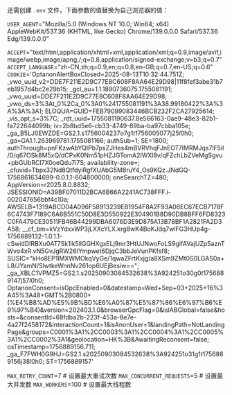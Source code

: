 还需创建 `.env` 文件，下面参数的值替换为自己浏览器的值：


`USER_AGENT`="Mozilla/5.0 (Windows NT 10.0; Win64; x64) AppleWebKit/537.36 (KHTML, like Gecko) Chrome/139.0.0.0 Safari/537.36 Edg/139.0.0.0"


`ACCEPT`="text/html,application/xhtml+xml,application/xml;q=0.9,image/avif,image/webp,image/apng,*/*;q=0.8,application/signed-exchange;v=b3;q=0.7"
`ACCEPT_LANGUAGE`="zh-CN,zh;q=0.9,en;q=0.8,en-GB;q=0.7,en-US;q=0.6"
`COOKIE`='OptanonAlertBoxClosed=2025-08-13T10:32:44.751Z; _vwo_uuid_v2=DDE7F211E2D9C77E8C608F8AA64E29D98|11f8fef3abe31b7eb1957d4bc2e29b15; _gcl_au=1.1.1890736075.1755081191; _vwo_uuid=DDE7F211E2D9C77E8C608F8AA64E29D98; _vwo_ds=3%3At_0%2Ca_0%3A0%241755081191%3A38.99180422%3A%3A%3A%3A1; ELOQUA=GUID=FEB79099083446BCB232F2CA27925614; _vis_opt_s=3%7C; _rdt_uuid=1755081190637.8e566163-0ae9-48e3-82b1-fa722644099b; iv=2b8bd5e6-cb33-4749-89ba-ba97cbba105e; _ga_B5LJ0EWZDE=GS2.1.s1756004237$o7$g1$t1756005077$j25$l0$h0; _ga=GA1.1.263969781.1755081166; authSub=1; SE=1800; authThrough=pnFKzwAbYQIPb7psZJHes4mBVRVhqFJnEOT7IMRMJqs7lF5iI/0/q67OSk8M5xQ/dCPxK0Nm51pHZJGTomA2IWXl8v/qFZchLbZVeMgSgvu+pbGUbRCl7X0oeQdu7i7S; availability-zone=; _cfuvid=Tbpx32Nd8QtfdyiRgfXUAbG5M8ruY4_Os9KQz.JNdGQ-1756861634699-0.0.1.1-604800000; oneSearchTZ=480; AppVersion=r2025.8.0.8832; JSESSIONID=A39BF07011D2BCA6B66A2241AC738FFF.i-002047656bbf4c10a; AWSELB=1319ABCD04A096F58913239EB1954F8A2F93A06EC67ECB7178F6C4743F7189C6A6B551C50D8E3D550922E304901B8D90DB8BFF6FD8323C0FA479CE30511FB46B44299DBA6076D3E9D875A13B78BF1A2821FA2D3A58; __cf_bm=kVzYdxxWP3jLXXcYLX.krg8wK4BoKJdq7wlFG3HUp4g-1756889132-1.0.1.1-cSwidDIRBXu0AT7Sk1lk5llGGHXgxELj9mr3HtUJNwoFoLS9gifAVajUZp5aznTWvo4xR.vN5GvJgRW26IYmpwet6DjqC3bbJeVunPKfsf8; SUSIC="kHo8EP1IMXWMOkqVyGe/1qwaZFrtKxjg/a8XSm9ZMt0S0LGAS0a+L8/JYamN/SlwtkeWnnNv261op6UEjBesiw=="; _ga_XBLC1VPMZ5=GS2.1.s20250903084532638%3A924251$o30$g0$t1756889147$j57$l0$h0; OptanonConsent=isGpcEnabled=0&datestamp=Wed+Sep+03+2025+16%3A45%3A48+GMT%2B0800+(%E4%B8%AD%E5%9B%BD%E6%A0%87%E5%87%86%E6%97%B6%E9%97%B4)&version=202403.1.0&browserGpcFlag=0&isIABGlobal=false&hosts=&consentId=68fdba2b-223f-453a-8e7e-4a27f2458172&interactionCount=1&isAnonUser=1&landingPath=NotLandingPage&groups=C0001%3A1%2CC0003%3A1%2CC0004%3A1%2CC0005%3A1%2CC0002%3A1&geolocation=HK%3B&AwaitingReconsent=false; osTimestamp=1756889156.711; _ga_F7FWH0G9HJ=GS2.1.s20250903084532638%3A924251$o31$g1$t1756889156$j38$l0$h0; ST=1756889157'

`MAX_RETRY_COUNT`=7 # 设置最大重试次数
`MAX_CONCURRENT_REQUESTS`=5 # 设置最大并发数
`MAX_WORKERS`=100 # 设置最大线程数
